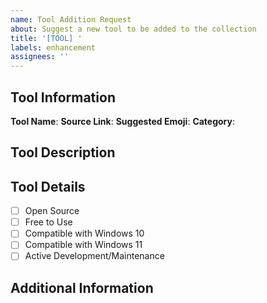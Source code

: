 ```yaml
---
name: Tool Addition Request
about: Suggest a new tool to be added to the collection
title: '[TOOL] '
labels: enhancement
assignees: ''
---
```


## Tool Information
<!-- Provide information about the tool you want to add -->
**Tool Name**: 
**Source Link**: 
**Suggested Emoji**: 
**Category**: <!-- Choose from: Debloating Tools, Privacy Protection, Gaming Optimization, System Cleaning, Multi-Function Tools, System Customization -->

## Tool Description
<!-- Provide a clear and concise description of what the tool does (1-2 sentences) -->

## Tool Details
<!-- Additional information about the tool -->
- [ ] Open Source
- [ ] Free to Use
- [ ] Compatible with Windows 10
- [ ] Compatible with Windows 11
- [ ] Active Development/Maintenance

## Additional Information
<!-- Add any other relevant information about the tool -->
